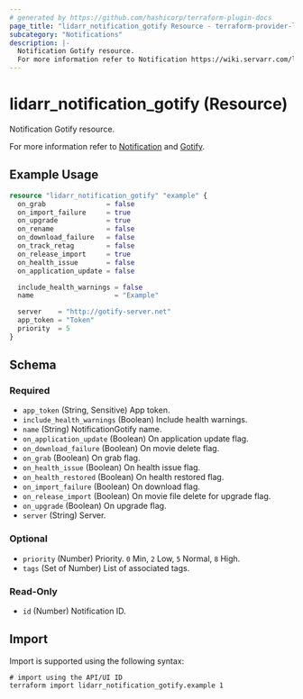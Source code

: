 ```yaml
---
# generated by https://github.com/hashicorp/terraform-plugin-docs
page_title: "lidarr_notification_gotify Resource - terraform-provider-lidarr"
subcategory: "Notifications"
description: |-
  Notification Gotify resource.
  For more information refer to Notification https://wiki.servarr.com/lidarr/settings#connect and Gotify https://wiki.servarr.com/lidarr/supported#gotify.
---
```


# lidarr_notification_gotify (Resource)

<!-- subcategory:Notifications -->Notification Gotify resource.
For more information refer to [Notification](https://wiki.servarr.com/lidarr/settings#connect) and [Gotify](https://wiki.servarr.com/lidarr/supported#gotify).

## Example Usage

```terraform
resource "lidarr_notification_gotify" "example" {
  on_grab               = false
  on_import_failure     = true
  on_upgrade            = true
  on_rename             = false
  on_download_failure   = false
  on_track_retag        = false
  on_release_import     = true
  on_health_issue       = false
  on_application_update = false

  include_health_warnings = false
  name                    = "Example"

  server    = "http://gotify-server.net"
  app_token = "Token"
  priority  = 5
}
```

<!-- schema generated by tfplugindocs -->
## Schema

### Required

- `app_token` (String, Sensitive) App token.
- `include_health_warnings` (Boolean) Include health warnings.
- `name` (String) NotificationGotify name.
- `on_application_update` (Boolean) On application update flag.
- `on_download_failure` (Boolean) On movie delete flag.
- `on_grab` (Boolean) On grab flag.
- `on_health_issue` (Boolean) On health issue flag.
- `on_health_restored` (Boolean) On health restored flag.
- `on_import_failure` (Boolean) On download flag.
- `on_release_import` (Boolean) On movie file delete for upgrade flag.
- `on_upgrade` (Boolean) On upgrade flag.
- `server` (String) Server.

### Optional

- `priority` (Number) Priority. `0` Min, `2` Low, `5` Normal, `8` High.
- `tags` (Set of Number) List of associated tags.

### Read-Only

- `id` (Number) Notification ID.

## Import

Import is supported using the following syntax:

```shell
# import using the API/UI ID
terraform import lidarr_notification_gotify.example 1
```
